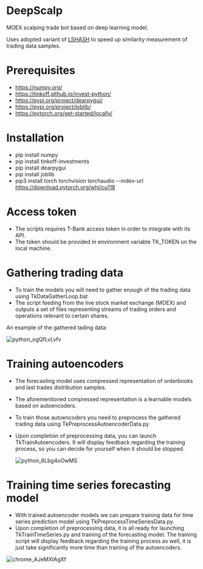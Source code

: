 # DeepScalp

MOEX scalping trade bot based on deep learning model.

Uses adopted variant of [LSHASH](https://github.com/kayzhu/LSHash) to speed up similarity measurement of trading data samples.

# Prerequisites

* https://numpy.org/
* https://tinkoff.github.io/invest-python/
* https://pypi.org/project/dearpygui/
* https://pypi.org/project/joblib/
* https://pytorch.org/get-started/locally/

# Installation

* pip install numpy
* pip install tinkoff-investments
* pip install dearpygui
* pip install joblib
* pip3 install torch torchvision torchaudio --index-url https://download.pytorch.org/whl/cu118

# Access token

* The scripts requires T-Bank access token in order to integrate with its API. 
* The token should be provided in environment variable TK_TOKEN on the local machine.

# Gathering trading data

* To train the models you will need to gather enough of the trading data using TkDataGatherLoop.bat
* The script feeding from the live stock market exchange (MOEX) and outputs a set of files representing streams of trading orders and operations relevant to certain shares.

An example of the gathered tading data:

![python_ogQfLvLvfv](https://github.com/user-attachments/assets/c08fddd4-59ab-43b7-86d5-baa12dc2ee63)

# Training autoencoders

* The forecasting model uses compressed representation of orderbooks and last trades distribution samples.
* The aforementioned compressed representation is a learnable models based on autoencoders.
* To train those autoencoders you need to preprocess the gathered trading data using TkPreprocessAutoencoderData.py
* Upon completion of preprocessing data, you can launch TkTrainAutoencoders. It will display feedback regarding the training process, so you can decide for yourself when it should be stopped.

  ![python_6Lbg4oOwMS](https://github.com/user-attachments/assets/3852f933-f45c-472f-8198-a7d58ba469ae)

# Training time series forecasting model

* With trained autoencoder models we can prepare training data for time series prediction model using TkPreprocessTimeSeriesData.py.
* Upon completion of preprocessing data, it is all ready for launching TkTrainTimeSeries.py and training of the forecasting model. The training script will display feedback regarding the training process as well, it is just take significantly more time than training of the autoencoders.

![chrome_AJeMXIAgXf](https://github.com/user-attachments/assets/895c73d1-ae47-4a5a-95c4-8529690ecfa5)



